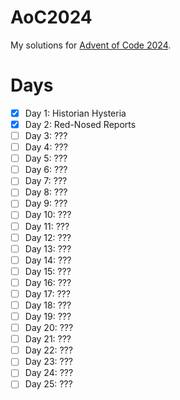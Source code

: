 # AoC2024
My solutions for [Advent of Code 2024](https://adventofcode.com/).

# Days
- [x] Day 1: Historian Hysteria
- [x] Day 2: Red-Nosed Reports
- [ ] Day 3: ???
- [ ] Day 4: ???
- [ ] Day 5: ???
- [ ] Day 6: ???
- [ ] Day 7: ???
- [ ] Day 8: ???
- [ ] Day 9: ???
- [ ] Day 10: ???
- [ ] Day 11: ???
- [ ] Day 12: ???
- [ ] Day 13: ???
- [ ] Day 14: ???
- [ ] Day 15: ??? 
- [ ] Day 16: ???
- [ ] Day 17: ???
- [ ] Day 18: ???
- [ ] Day 19: ???
- [ ] Day 20: ???
- [ ] Day 21: ???
- [ ] Day 22: ???
- [ ] Day 23: ???
- [ ] Day 24: ???
- [ ] Day 25: ???